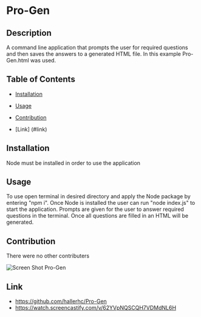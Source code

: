 # Pro-Gen

## Description
A command line application that prompts the user for required questions and then saves the answers to a generated HTML file. In this example Pro-Gen.html was used.

## Table of Contents
* [Installation](#installation)

* [Usage](#usage)

* [Contribution](#contribution)

* [Link] (#link)

## Installation 
Node must be installed in order to use the application

## Usage 
To use open terminal in desired directory and apply the Node package by entering "npm i". Once Node is installed the user can run "node index.js" to start the application. Prompts are given for the user to answer required questions in the terminal. Once all questions are filled in an HTML will be generated. 

## Contribution
There were no other contributers 


![Screen Shot Pro-Gen](https://user-images.githubusercontent.com/100663920/173758344-764569b0-0c57-409e-b652-0d7ee9cda402.png)
## Link 
* https://github.com/hallerhc/Pro-Gen
* https://watch.screencastify.com/v/62YVpNQSCQH7VDMdNL6H
